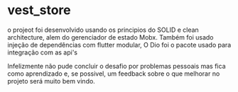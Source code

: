 # vest_store

o projeot foi desenvolvido usando os principios do SOLID e clean architecture, alem do gerenciador de estado Mobx. 
Também foi usado injeção de dependências com flutter modular,
O Dio foi o pacote usado para integração com as api's

Infelizmente não pude concluir o desafio por problemas pessoais mas fica como aprendizado e, se possivel, um feedback sobre o que melhorar no projeto será muito bem vindo.
